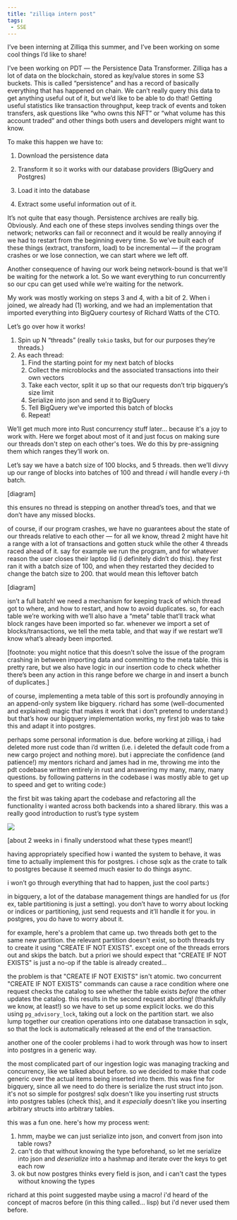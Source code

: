 ```yaml
---
title: "zilliqa intern post"
tags: 
 - SSE
---
```

I’ve been interning at Zilliqa this summer, and I’ve been working on some cool things I’d like to share!

  

I’ve been working on PDT — the Persistence Data Transformer. Zilliqa has a lot of data on the blockchain, stored as key/value stores in some S3 buckets. This is called “persistence” and has a record of basically everything that has happened on chain. We can’t really query this data to get anything useful out of it, but we’d like to be able to do that! Getting useful statistics like transaction throughput, keep track of events and token transfers, ask questions like “who owns this NFT” or “what volume has this account traded” and other things both users and developers might want to know. 
  

To make this happen we have to:

1. Download the persistence data
    
2. Transform it so it works with our database providers (BigQuery and Postgres)
    
3. Load it into the database
    
4. Extract some useful information out of it. 
    


It’s not quite that easy though. Persistence archives are really big. Obviously. And each one of these steps involves sending things over the network; networks can fail or reconnect and it would be really annoying if we had to restart from the beginning every time. So we’ve built each of these things (extract, transform, load) to be incremental — if the program crashes or we lose connection, we can start where we left off.

Another consequence of having our work being network-bound is that we'll be waiting for the network a lot. So we want everything to run concurrently so our cpu can get used while we’re waiting for the network.

My work was mostly working on steps 3 and 4, with a bit of 2. When i joined, we already had (1) working, and we had an implementation that imported everything into BigQuery courtesy of Richard Watts of the CTO. 

Let’s go over how it works!

1. Spin up N “threads” (really `tokio` tasks, but for our purposes they’re threads.)
2. As each thread:
	1. Find the starting point for my next batch of blocks
	2. Collect the microblocks and the associated transactions into their own vectors
	3. Take each vector, split it up so that our requests don’t trip bigquery’s size limit 
	4. Serialize into json and send it to BigQuery
	5. Tell BigQuery we’ve imported this batch of blocks
	6. Repeat!

We’ll get much more into Rust concurrency stuff later… because it's a joy to work with. Here we forget about most of it and just focus on making sure our threads don't step on each other's toes. We do this by pre-assigning them which ranges they’ll work on. 

Let’s say we have a batch size of 100 blocks, and 5 threads. then we’ll divvy up our range of blocks into batches of 100 and thread $i$ will handle every $i$-th batch. 

  

[diagram]

  

this ensures no thread is stepping on another thread’s toes, and that we don’t have any missed blocks.

  

of course, if our program crashes, we have no guarantees about the state of our threads relative to each other — for all we know, thread 2 might have hit a range with a lot of transactions and gotten stuck while the other 4 threads raced ahead of it. say for example we run the program, and for whatever reason the user closes their laptop lid (i definitely didn’t do this). they first ran it with a batch size of 100, and when they restarted they decided to change the batch size to 200. that would mean this leftover batch

  

[diagram]

  

isn’t a full batch! we need a mechanism for keeping track of which thread got to where, and how to restart, and how to avoid duplicates. so, for each table we’re working with we’ll also have a “meta” table that’ll track what block ranges have been imported so far. whenever we import a set of blocks/transactions, we tell the meta table, and that way if we restart we’ll know what’s already been imported.

  

[footnote: you might notice that this doesn’t solve the issue of the program crashing in between importing data and committing to the meta table. this is pretty rare, but we also have logic in our insertion code to check whether there’s been any action in this range before we charge in and insert a bunch of duplicates.]

  

of course, implementing a meta table of this sort is profoundly annoying in an append-only system like bigquery. richard has some (well-documented and explained) magic that makes it work that i don’t pretend to understand:) but that’s how our bigquery implementation works, my first job was to take this and adapt it into postgres.

  

perhaps some personal information is due. before working at zilliqa, i had deleted more rust code than i’d written (i.e. i deleted the default code from a new cargo project and nothing more). but i appreciate the confidence (and patience!) my mentors richard and james had in me, throwing me into the pdt codebase written entirely in rust and answering my many, many, many questions. by following patterns in the codebase i was mostly able to get up to speed and get to writing code:)

  
  
  

the first bit was taking apart the codebase and refactoring all the functionality i wanted across both backends into a shared library. this was a really good introduction to rust’s type system

  

![](https://lh6.googleusercontent.com/a67ELIHmGePlQu97TtbzeIu4D_Vxh1jK0JCtpiYxdkoUA56NtejsFcpPdVDYMXuYeGtRjddgrMKMSLyCEx4S7Ej9Htt7BbAlAIJ1g3O0EpJrrZ4pENeEbV9YL7VZZUUcrGRQB8eaTX7wDpDLX7O89IA)

  

[about 2 weeks in i finally understood what these types meant!]  
  

having appropriately specified how i wanted the system to behave, it was time to actually implement this for postgres. i chose sqlx as the crate to talk to postgres because it seemed much easier to do things async. 

  

i won’t go through everything that had to happen, just the cool parts:) 

  

in bigquery, a lot of the database management things are handled for us (for ex, table partitioning is just a setting). you don’t have to worry about locking or indices or partitioning, just send requests and it’ll handle it for you. in postgres, you do have to worry about it.

for example, here's a problem that came up. two threads both get to the same new partition. the relevant partition doesn't exist, so both threads try to create it using "CREATE IF NOT EXISTS". except one of the threads errors out and skips the batch. but a priori we should expect that "CREATE IF NOT EXISTS" is just a no-op if the table is already created...

the problem is that "CREATE IF NOT EXISTS" isn't atomic. two concurrent "CREATE IF NOT EXISTS" commands can cause a race condition where one request checks the catalog to see whether the table exists *before* the other updates the catalog. this results in the second request aborting! (thankfully we know, at least!) so we have to set up some explicit locks. we do this using `pg_advisory_lock`, taking out a lock on the partition start. we also lump together our creation operations into one database transaction in sqlx, so that the lock is automatically released at the end of the transaction. 

another one of the cooler problems i had to work through was how to insert into postgres in a generic way. 

the most complicated part of our ingestion logic was managing tracking and concurrency, like we talked about before. so we decided to make that code generic over the actual items being inserted into them. this was fine for bigquery, since all we need to do there is serialize the rust struct into json. it's not so simple for postgres! sqlx doesn't like you inserting rust structs into postgres tables (check this), and it *especially* doesn't like you inserting arbitrary structs into arbitrary tables. 

this was a fun one. here's how my process went:

1. hmm, maybe we can just serialize into json, and convert from json into table rows?
2. can't do that without knowing the type beforehand, so let me serialize into json and *deserialize* into a hashmap and iterate over the keys to get each row
3. ok but now postgres thinks every field is json, and i can't cast the types without knowing the types

richard at this point suggested maybe using a macro! i'd heard of the concept of macros before (in this thing called... lisp) but i'd never used them before.

